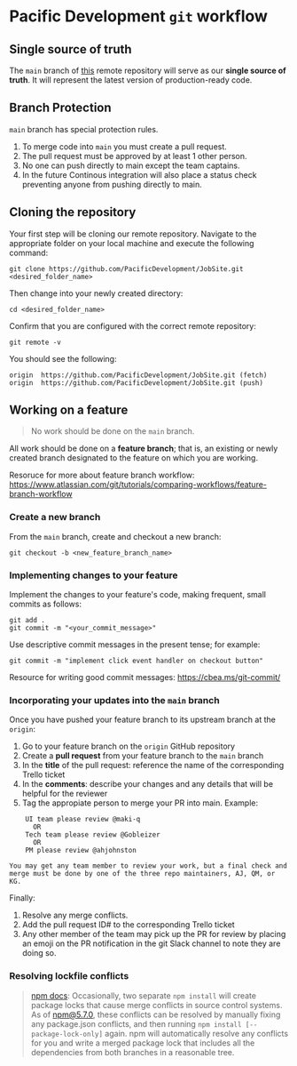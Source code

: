 # Pacific Development `git` workflow

## Single source of truth

The `main` branch of [this](https://github.com/PacificDevelopment/JobSite) remote repository will serve as our **single source of truth**. It will represent the latest version of production-ready code.

## Branch Protection
`main` branch has special protection rules.
1. To merge code into `main` you must create a pull request.
2. The pull request must be approved by at least 1 other person.
3. No one can push directly to main except the team captains.
4. In the future Continous integration will also place a status check preventing anyone from pushing directly to main.


## Cloning the repository

Your first step will be cloning our remote repository. Navigate to the appropriate folder on your local machine and execute the following command:

```
git clone https://github.com/PacificDevelopment/JobSite.git <desired_folder_name>
```

Then change into your newly created directory:

```
cd <desired_folder_name>
```

Confirm that you are configured with the correct remote repository:

```
git remote -v
```

You should see the following:

```
origin	https://github.com/PacificDevelopment/JobSite.git (fetch)
origin	https://github.com/PacificDevelopment/JobSite.git (push)
```

## Working on a feature

> No work should be done on the `main` branch.

All work should be done on a **feature branch**; that is, an existing or newly created branch designated to the feature on which you are working.

Resoruce for more about feature branch workflow: https://www.atlassian.com/git/tutorials/comparing-workflows/feature-branch-workflow

### Create a new branch

From the `main` branch, create and checkout a new branch:

```
git checkout -b <new_feature_branch_name>
```

### Implementing changes to your feature

Implement the changes to your feature's code, making frequent, small commits as follows:

```
git add .
git commit -m "<your_commit_message>"
```

Use descriptive commit messages in the present tense; for example:

```
git commit -m "implement click event handler on checkout button"
```
Resource for writing good commit messages: https://cbea.ms/git-commit/

### Incorporating your updates into the `main` branch

Once you have pushed your feature branch to its upstream branch at the `origin`:

1. Go to your feature branch on the `origin` GitHub repository
2. Create a **pull request** from your feature branch to the `main` branch
3. In the **title** of the pull request: reference the name of the corresponding Trello ticket
4. In the **comments**: describe your changes and any details that will be helpful for the reviewer
5. Tag the appropiate person to merge your PR into main.
  Example:
```
    UI team please review @maki-q
      OR
    Tech team please review @Gobleizer
      OR
    PM please review @ahjohnston
```
    You may get any team member to review your work, but a final check and merge must be done by one of the three repo maintainers, AJ, QM, or KG.

Finally:

1. Resolve any merge conflicts.
2. Add the pull request ID# to the corresponding Trello ticket
3. Any other member of the team may pick up the PR for review by placing an emoji on the PR notification in the git Slack channel to note they are doing so.

### Resolving lockfile conflicts

> [npm docs](https://docs.npmjs.com/cli/v6/configuring-npm/package-locks#resolving-lockfile-conflicts): Occasionally, two separate `npm install` will create package locks that cause merge conflicts in source control systems. As of npm@5.7.0, these conflicts can be resolved by manually fixing any package.json conflicts, and then running `npm install [--package-lock-only]` again. npm will automatically resolve any conflicts for you and write a merged package lock that includes all the dependencies from both branches in a reasonable tree.